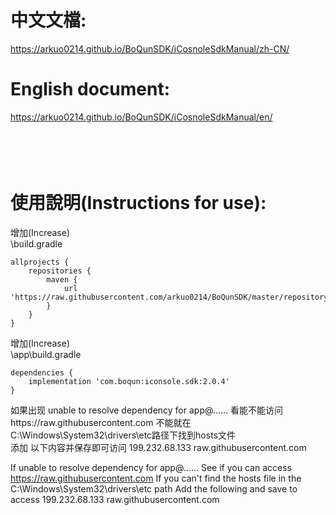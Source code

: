 # 中文文檔:
https://arkuo0214.github.io/BoQunSDK/iCosnoleSdkManual/zh-CN/

# English document: 
https://arkuo0214.github.io/BoQunSDK/iCosnoleSdkManual/en/
<br/>
<br/>
<br/>
<br/>
<br/>
# 使用說明(Instructions for use):  
增加(Increase)  
\build.gradle  


    allprojects {
    	repositories {
    		maven {
    			url 'https://raw.githubusercontent.com/arkuo0214/BoQunSDK/master/repository'
    		}
    	}
    }
    

增加(Increase)    
\app\build.gradle  


    dependencies {
    	implementation 'com.boqun:iconsole.sdk:2.0.4'
    }
    
如果出现 unable to resolve dependency for app@...... 看能不能访问https://raw.githubusercontent.com 不能就在C:\Windows\System32\drivers\etc路径下找到hosts文件  
添加 以下内容并保存即可访问 199.232.68.133 raw.githubusercontent.com  

If unable to resolve dependency for app@...... See if you can access https://raw.githubusercontent.com If you can't find the hosts file in the C:\Windows\System32\drivers\etc path
Add the following and save to access 199.232.68.133 raw.githubusercontent.com
